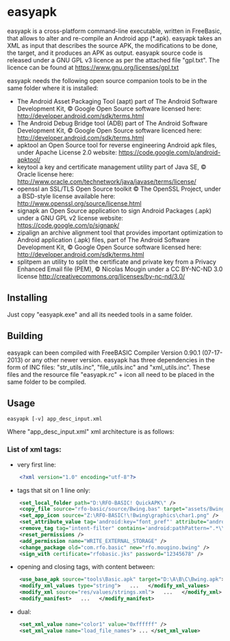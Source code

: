 easyapk
=======

easyapk is a cross-platform command-line executable, written in FreeBasic, that allows to alter and re-compile an Android app (*.apk).
easyapk takes an XML as input that describes the source APK, the modifications to be done, the target, and it produces an APK as output.
easyapk source code is released under a GNU GPL v3 licence as per the attached file "gpl.txt". The licence can be found at https://www.gnu.org/licenses/gpl.txt

easyapk needs the following open source companion tools to be in the same folder where it is installed:

* The Android Asset Packaging Tool (aapt) part of The Android Software Development Kit, © Google Open Source software licensed here: http://developer.android.com/sdk/terms.html
* The Android Debug Bridge tool (ADB) part of The Android Software Development Kit, © Google Open Source software licenced here: http://developer.android.com/sdk/terms.html
* apktool an Open Source tool for reverse engineering Android apk files, under Apache License 2.0 website: https://code.google.com/p/android-apktool/
* keytool a key and certificate management utility part of Java SE, © Oracle license here: http://www.oracle.com/technetwork/java/javase/terms/license/
* openssl an SSL/TLS Open Source toolkit © The OpenSSL Project, under a BSD-style license available here: http://www.openssl.org/source/license.html
* signapk an Open Source application to sign Android Packages (.apk) under a GNU GPL v2 license website: https://code.google.com/p/signapk/
* zipalign an archive alignment tool that provides important optimization to Android application (.apk) files, part of The Android Software Development Kit, © Google Open Source software licensed here: http://developer.android.com/sdk/terms.html
* splitpem an utility to split the certificate and private key from a Privacy Enhanced Email file (PEM), © Nicolas Mougin under a CC BY-NC-ND 3.0 license http://creativecommons.org/licenses/by-nc-nd/3.0/


## Installing
Just copy "easyapk.exe" and all its needed tools in a same folder.

## Building
easyapk can been compiled with FreeBASIC Compiler Version 0.90.1 (07-17-2013) or any other newer version.
easyapk has three dependencies in the form of INC files: "str_utils.inc", "file_utils.inc" and "xml_utils.inc".
These files and the resource file "easyapk.rc" + icon all need to be placed in the same folder to be compiled.

## Usage
`easyapk [-v] app_desc_input.xml`

Where "app_desc_input.xml" xml architecture is as follows:

### List of xml tags:

- very first line:
```xml
	<?xml version="1.0" encoding="utf-8"?>
```

- tags that sit on 1 line only:
```xml
	<set_local_folder path="D:\RFO-BASIC! QuickAPK\" />
	<copy_file source="rfo-basic/source/Bwing.bas" target="assets/Bwing/source" />
	<set_app_icon source="Z:\RFO-BASIC!\!Bwing\graphics\char1.png" />
	<set_attribute_value tag='android:key="font_pref"' attribute="android:defaultValue" value="Medium" />
	<remove_tag tag="intent-filter" contains='android:pathPattern=".*\\.bas"' />
	<reset_permissions />
	<add_permission name="WRITE_EXTERNAL_STORAGE" />
	<change_package old="com.rfo.basic" new="rfo.mougino.bwing" />
	<sign_with certificate="rfobasic.jks" password="12345678" />
```

- opening and closing tags, with content between:
```xml
	<use_base_apk source="tools\Basic.apk" target="D:\A\B\C\Bwing.apk">   ...   </use_base_apk>
	<modify_xml_values type="string">   ...   </modify_xml_values>
	<modify_xml source="res/values/strings.xml">   ...   </modify_xml>
	<modify_manifest>   ...   </modify_manifest>
```

- dual:
```xml
	<set_xml_value name="color1" value="0xffffff" />
	<set_xml_value name="load_file_names"> ... </set_xml_value>
```

